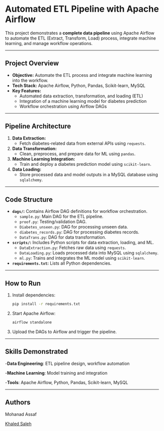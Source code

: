 # Automated ETL Pipeline with Apache Airflow

This project demonstrates a **complete data pipeline** using Apache Airflow to automate the ETL (Extract, Transform, Load) process, integrate machine learning, and manage workflow operations.

---

## Project Overview
- **Objective:** Automate the ETL process and integrate machine learning into the workflow.  
- **Tech Stack:** Apache Airflow, Python, Pandas, Scikit-learn, MySQL  
- **Key Features:**  
  - Automated data extraction, transformation, and loading (ETL)  
  - Integration of a machine learning model for diabetes prediction  
  - Workflow orchestration using Airflow DAGs  

---

## Pipeline Architecture
1. **Data Extraction:**  
   - Fetch diabetes-related data from external APIs using `requests`.  
2. **Data Transformation:**  
   - Clean, preprocess, and prepare data for ML using `pandas`.  
3. **Machine Learning Integration:**  
   - Train and deploy a diabetes prediction model using `scikit-learn`.  
4. **Data Loading:**  
   - Store processed data and model outputs in a MySQL database using `sqlalchemy`.  

---

## Code Structure
- **`dags/`:** Contains Airflow DAG definitions for workflow orchestration.  
  - `sample.py`: Main DAG for the ETL pipeline.  
  - `proof.py`: Testing/validation DAG.  
  - `Diabetes_unseen.py`: DAG for processing unseen data.  
  - `diabetes_records.py`: DAG for processing diabetes records.  
  - `DataTrans.py`: DAG for data transformation.  
- **`scripts/`:** Includes Python scripts for data extraction, loading, and ML.  
  - `DataExtraction.py`: Fetches raw data using `requests`.  
  - `DataLoading.py`: Loads processed data into MySQL using `sqlalchemy`.  
  - `ml.py`: Trains and integrates the ML model using `scikit-learn`.  
- **`requirements.txt`:** Lists all Python dependencies.  

---

## How to Run
1. Install dependencies:  
   ```bash
   pip install -r requirements.txt
2. Start Apache Airflow:
   ```bash
   airflow standalone
3. Upload the DAGs to Airflow and trigger the pipeline.

---

## Skills Demonstrated
-**Data Engineering**: ETL pipeline design, workflow automation

-**Machine Learning**: Model training and integration

-**Tools**: Apache Airflow, Python, Pandas, Scikit-learn, MySQL

---

## Authors
Mohanad Assaf

[Khaled Saleh](https://github.com/Khaled-Saleh-KL1)
